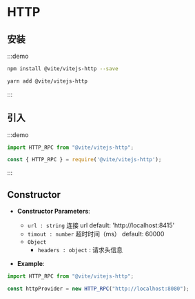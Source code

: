 # HTTP

## 安装

:::demo
```bash tab:npm
npm install @vite/vitejs-http --save
```

```bash tab:yarn
yarn add @vite/vitejs-http
```
:::

## 引入

:::demo
```javascript tab:ES6
import HTTP_RPC from "@vite/vitejs-http";
```

```javascript tab:require
const { HTTP_RPC } = require('@vite/vitejs-http');
```
:::

## Constructor

- **Constructor Parameters**: 
  * `url : string` 连接 url  default: 'http://localhost:8415'
  * `timout : number` 超时时间（ms） default: 60000
  * `Object` 
	- `headers : object` : 请求头信息

- **Example**:
```javascript
import HTTP_RPC from "@vite/vitejs-http";

const httpProvider = new HTTP_RPC("http://localhost:8080");
```
